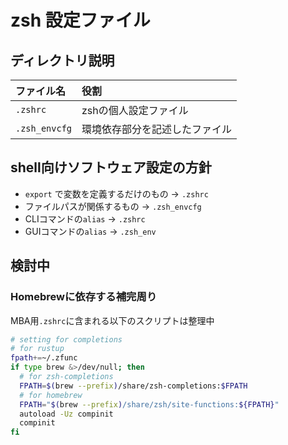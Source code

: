 # zsh 設定ファイル

## ディレクトリ説明

| ファイル名 | 役割 |
| :-- | :-- |
| `.zshrc` | zshの個人設定ファイル |
| `.zsh_envcfg` | 環境依存部分を記述したファイル |

## shell向けソフトウェア設定の方針

*   `export` で変数を定義するだけのもの → `.zshrc`
*   ファイルパスが関係するもの → `.zsh_envcfg`
*   CLIコマンドの`alias` → `.zshrc`
*   GUIコマンドの`alias` → `.zsh_env`

## 検討中

### Homebrewに依存する補完周り

MBA用`.zshrc`に含まれる以下のスクリプトは整理中

```sh
# setting for completions
# for rustup
fpath+=~/.zfunc
if type brew &>/dev/null; then
  # for zsh-completions
  FPATH=$(brew --prefix)/share/zsh-completions:$FPATH
  # for homebrew
  FPATH="$(brew --prefix)/share/zsh/site-functions:${FPATH}"
  autoload -Uz compinit
  compinit
fi
```
